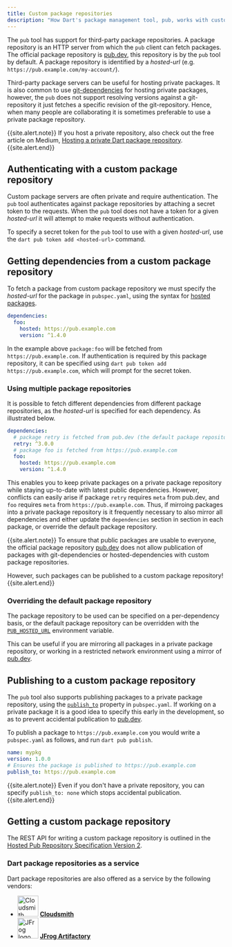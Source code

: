 ```yaml
---
title: Custom package repositories
description: "How Dart's package management tool, pub, works with custom package repositories."
---
```


The `pub` tool has support for third-party package repositories. A package
repository is an HTTP server from which the `pub` client can fetch packages.
The official package repository is [pub.dev]({{site.pub}}), this repository
is by the `pub` tool by default. A package repository is identified by a
_hosted-url_ (e.g. `https://pub.example.com/my-account/`). 

Third-party package servers can be useful for hosting private packages. It is
also common to use [git-dependencies](/tools/pub/dependencies#git-packages) for hosting
private packages, however, the `pub` does not support resolving versions against
a git-repository it just fetches a specific revision of the git-repository.
Hence, when many people are collaborating it is sometimes preferable to use a
private package repository.

{{site.alert.note}}
  If you host a private repository, also check out the free article on Medium,
  [Hosting a private Dart package repository](https://medium.com/dartlang/hosting-a-private-dart-package-repository-774c3c51dff9).
{{site.alert.end}}

## Authenticating with a custom package repository

Custom package servers are often private and require authentication. The `pub`
tool authenticates against package repositories by attaching a secret token to
the requests. When the `pub` tool does not have a token for a given
_hosted-url_ it will attempt to make requests without authentication.

To specify a secret token for the `pub` tool to use with a given _hosted-url_,
use the `dart pub token add <hosted-url>` command.


## Getting dependencies from a custom package repository

To fetch a package from custom package repository we must specify the
_hosted-url_ for the package in `pubspec.yaml`, using the syntax for
[hosted packages](/tools/pub/dependencies#hosted-packages).

```yaml
dependencies:
  foo:
    hosted: https://pub.example.com
    version: ^1.4.0
```

In the example above `package:foo` will be fetched from
`https://pub.example.com`. If authentication is required by this package
repository, it can be specified using
`dart pub token add https://pub.example.com`, which will prompt for the secret
token.


### Using multiple package repositories

It is possible to fetch different dependencies from different package
repositories, as the _hosted-url_ is specified for each dependency. As
illustrated below.

```yaml
dependencies:
  # package retry is fetched from pub.dev (the default package repository)
  retry: ^3.0.0
  # package foo is fetched from https://pub.example.com
  foo:
    hosted: https://pub.example.com
    version: ^1.4.0
```

This enables you to keep private packages on a private package repository
while staying up-to-date with latest public dependencies. However, conflicts can
easily arise if package `retry` requires `meta` from pub.dev, and `foo` requires
`meta` from `https://pub.example.com`. Thus, if mirroing packages into a private
package repository is it frequently necessary to also mirror all dependencies
and either update the `dependencies` section in section in each package, or
override the default package repository.

{{site.alert.note}}
  To ensure that public packages are usable to everyone, the official package
  repository [pub.dev]({{site.pub}}) does not allow publication of packages
  with git-dependencies or hosted-dependencies with custom package repositories.

  However, such packages can be published to a custom package repository!
{{site.alert.end}}


### Overriding the default package repository

The package repository to be used can be specified on a per-dependency basis,
or the default package repository can be overridden with the
[`PUB_HOSTED_URL`](/tools/pub/environment-variables) environment variable.

This can be useful if you are mirroring all packages in a private package
repository, or working in a restricted network environment using a mirror of
[pub.dev]({{site.pub}}).


## Publishing to a custom package repository

The `pub` tool also supports publishing packages to a private package
repository, using the [`publish_to`](/tools/pub/pubspec#publish_to) property in
`pubspec.yaml`. If working on a private package it is a good idea to specify
this early in the development, so as to prevent accidental publication to
[pub.dev]({{site.pub}}). 

To publish a package to `https://pub.example.com` you would write a
`pubspec.yaml` as follows, and run `dart pub publish`.

```yaml
name: mypkg
version: 1.0.0
# Ensures the package is published to https://pub.example.com
publish_to: https://pub.example.com
```

{{site.alert.note}}
  Even if you don't have a private repository, you can specify
  `publish_to: none` which stops accidental publication.
{{site.alert.end}}


## Getting a custom package repository

The REST API for writing a custom package repository is outlined in the
[Hosted Pub Repository Specification Version 2][repository-spec-v2.md].


### Dart package repositories as a service

Dart package repositories are also offered as a service
by the following vendors:

<ul class="col2">
<li>
  <img src="/assets/img/tools/cloudsmith.svg" width="48" alt="Cloudsmith logo">
  <a href="https://help.cloudsmith.io/docs/dart-repository"><b>Cloudsmith</b></a>
</li>
<li>
  <img src="/assets/img/tools/jfrog.svg" width="48" alt="JFrog logo">
  <a href="https://jfrog.com/blog/how-to-use-pub-repositories-in-artifactory/"><b>JFrog Artifactory</b></a>
</li>
</ul>


[repository-spec-v2.md]: https://github.com/dart-lang/pub/blob/master/doc/repository-spec-v2.md
